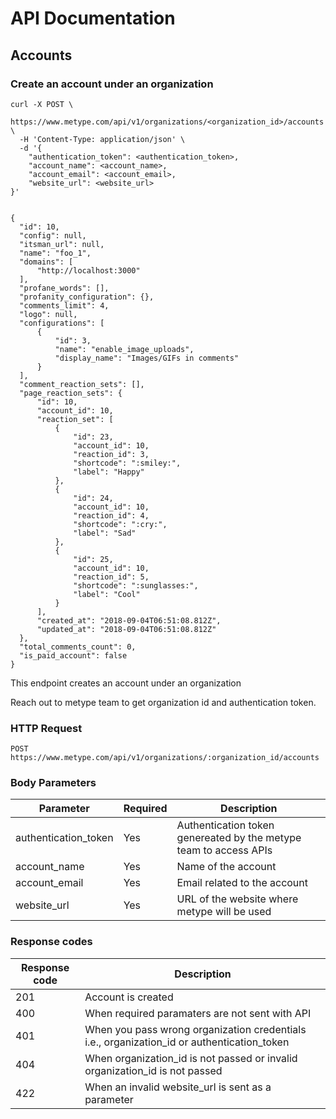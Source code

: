 # API Documentation

## Accounts



### Create an account under an organization

```shell--request
curl -X POST \
  https://www.metype.com/api/v1/organizations/<organization_id>/accounts \
  -H 'Content-Type: application/json' \
  -d '{
	"authentication_token": <authentication_token>,
	"account_name": <account_name>,
	"account_email": <account_email>,
	"website_url": <website_url>
}'
```

```shell--response

{
  "id": 10,
  "config": null,
  "itsman_url": null,
  "name": "foo_1",
  "domains": [
      "http://localhost:3000"
  ],
  "profane_words": [],
  "profanity_configuration": {},
  "comments_limit": 4,
  "logo": null,
  "configurations": [
      {
          "id": 3,
          "name": "enable_image_uploads",
          "display_name": "Images/GIFs in comments"
      }
  ],
  "comment_reaction_sets": [],
  "page_reaction_sets": {
      "id": 10,
      "account_id": 10,
      "reaction_set": [
          {
              "id": 23,
              "account_id": 10,
              "reaction_id": 3,
              "shortcode": ":smiley:",
              "label": "Happy"
          },
          {
              "id": 24,
              "account_id": 10,
              "reaction_id": 4,
              "shortcode": ":cry:",
              "label": "Sad"
          },
          {
              "id": 25,
              "account_id": 10,
              "reaction_id": 5,
              "shortcode": ":sunglasses:",
              "label": "Cool"
          }
      ],
      "created_at": "2018-09-04T06:51:08.812Z",
      "updated_at": "2018-09-04T06:51:08.812Z"
  },
  "total_comments_count": 0,
  "is_paid_account": false
}
```

This endpoint creates an account under an organization


<aside class="notice">
Reach out to metype team to get organization id and authentication token.
</aside>

### HTTP Request

`POST https://www.metype.com/api/v1/organizations/:organization_id/accounts`

### Body Parameters
| Parameter | Required | Description |
|-----------|----------|-------------|
|authentication_token| Yes | Authentication token genereated by the metype team to access APIs |
|account_name| Yes | Name of the account |
|account_email| Yes | Email related to the account |
|website_url| Yes | URL of the website where metype will be used |

### Response codes
| Response code | Description |
|---------------|-------------|
|201|Account is created|
|400|When required paramaters are not sent with API|
|401|When you pass wrong organization credentials i.e., organization_id or authentication_token|
|404|When organization_id is not passed or invalid organization_id is not passed|
|422|When an invalid website_url is sent as a parameter|

